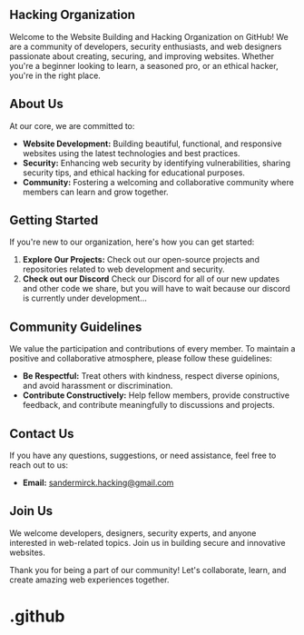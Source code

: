 ## Hacking Organization

Welcome to the Website Building and Hacking Organization on GitHub! We are a community of developers, security enthusiasts, and web designers passionate about creating, securing, and improving websites. Whether you're a beginner looking to learn, a seasoned pro, or an ethical hacker, you're in the right place.

## About Us

At our core, we are committed to:

- **Website Development:** Building beautiful, functional, and responsive websites using the latest technologies and best practices.
- **Security:** Enhancing web security by identifying vulnerabilities, sharing security tips, and ethical hacking for educational purposes.
- **Community:** Fostering a welcoming and collaborative community where members can learn and grow together.

## Getting Started

If you're new to our organization, here's how you can get started:

1. **Explore Our Projects:** Check out our open-source projects and repositories related to web development and security.
1. **Check out our Discord** Check our Discord for all of our new updates and other code we share, but you will have to wait because our discord is currently under development...


## Community Guidelines

We value the participation and contributions of every member. To maintain a positive and collaborative atmosphere, please follow these guidelines:

- **Be Respectful:** Treat others with kindness, respect diverse opinions, and avoid harassment or discrimination.
- **Contribute Constructively:** Help fellow members, provide constructive feedback, and contribute meaningfully to discussions and projects.

## Contact Us

If you have any questions, suggestions, or need assistance, feel free to reach out to us:

- **Email:** [sandermirck.hacking@gmail.com](mailto:sandermirck.hacking@gmail.com)


## Join Us

We welcome developers, designers, security experts, and anyone interested in web-related topics. Join us in building secure and innovative websites.


Thank you for being a part of our community! Let's collaborate, learn, and create amazing web experiences together.
# .github
